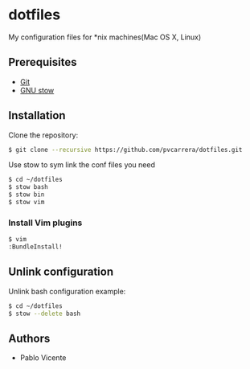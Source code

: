 dotfiles
========

My configuration files for *nix machines(Mac OS X, Linux)

## Prerequisites

* [Git](http://git-scm.com/)
* [GNU stow](http://www.gnu.org/software/stow/)

## Installation

Clone the repository:

```sh
$ git clone --recursive https://github.com/pvcarrera/dotfiles.git
```

Use stow to sym link the conf files you need

```sh
$ cd ~/dotfiles
$ stow bash
$ stow bin
$ stow vim
```

### Install Vim plugins

```sh
$ vim
:BundleInstall!
```

## Unlink configuration

Unlink bash configuration example:

```sh
$ cd ~/dotfiles
$ stow --delete bash
```

## Authors

- Pablo Vicente

